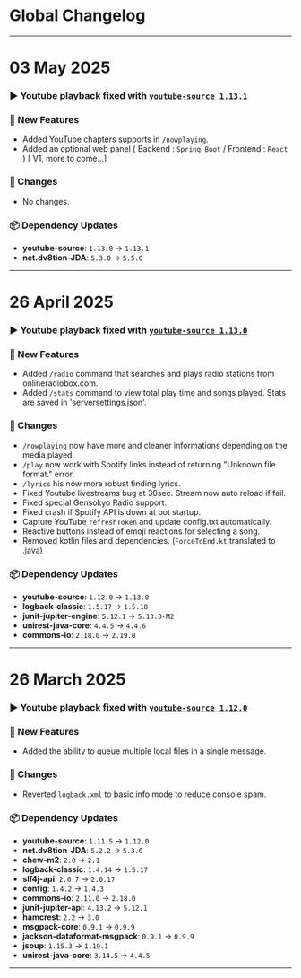 # Global Changelog
---

# 03 May 2025

### ▶️ Youtube playback fixed with **[`youtube-source 1.13.1`](https://github.com/lavalink-devs/youtube-source/releases/tag/1.13.1)**  

### 🚀 New Features
- Added YouTube chapters supports in `/nowplaying`.
- Added an optional web panel ( Backend : `Spring Boot` / Frontend : `React` ) [ V1, more to come...]  

### 🔧 Changes
- No changes.

### 📦 Dependency Updates
- **youtube-source**: `1.13.0` → `1.13.1` 
- **net.dv8tion-JDA**: `5.3.0` → `5.5.0`   

---

# 26 April 2025

### ▶️ Youtube playback fixed with **[`youtube-source 1.13.0`](https://github.com/lavalink-devs/youtube-source/releases/tag/1.13.0)**  

### 🚀 New Features
- Added `/radio` command that searches and plays radio stations from onlineradiobox.com.
- Added `/stats` command to view total play time and songs played. Stats are saved in 'serversettings.json'.

### 🔧 Changes
- `/nowplaying` now have more and cleaner informations depending on the media played.  
- `/play` now work with Spotify links instead of returning "Unknown file format." error.  
- `/lyrics` his now more robust finding lyrics.  
- Fixed Youtube livestreams bug at 30sec. Stream now auto reload if fail.  
- Fixed special Gensokyo Radio support.  
- Fixed crash if Spotify API is down at bot startup.  
- Capture YouTube `refreshToken` and update config.txt automatically.    
- Reactive buttons instead of emoji reactions for selecting a song.  
- Removed kotlin files and dependencies.  (`ForceToEnd.kt` translated to .java)  

### 📦 Dependency Updates
- **youtube-source**: `1.12.0` → `1.13.0`  
- **logback-classic**: `1.5.17` → `1.5.18`  
- **junit-jupiter-engine**: `5.12.1` → `5.13.0-M2`  
- **unirest-java-core**: `4.4.5` → `4.4.6`  
- **commons-io**: `2.18.0` → `2.19.0`  

---

# 26 March 2025  

### ▶️ Youtube playback fixed with **[`youtube-source 1.12.0`](https://github.com/lavalink-devs/youtube-source/releases/tag/1.12.0)**  

### 🚀 New Features
- Added the ability to queue multiple local files in a single message.

### 🔧 Changes
- Reverted `logback.xml` to basic info mode to reduce console spam.

### 📦 Dependency Updates
- **youtube-source**: `1.11.5` → `1.12.0`
- **net.dv8tion-JDA**: `5.2.2` → `5.3.0`
- **chew-m2**: `2.0` → `2.1`
- **logback-classic**: `1.4.14` → `1.5.17`
- **slf4j-api**: `2.0.7` → `2.0.17`
- **config**: `1.4.2` → `1.4.3`
- **commons-io**: `2.11.0` → `2.18.0`
- **junit-jupiter-api**: `4.13.2` → `5.12.1`
- **hamcrest**: `2.2` → `3.0`
- **msgpack-core**: `0.9.1` → `0.9.9`
- **jackson-dataformat-msgpack**: `0.9.1` → `0.9.9`
- **jsoup**: `1.15.3` → `1.19.1`
- **unirest-java-core**: `3.14.5` → `4.4.5`

---